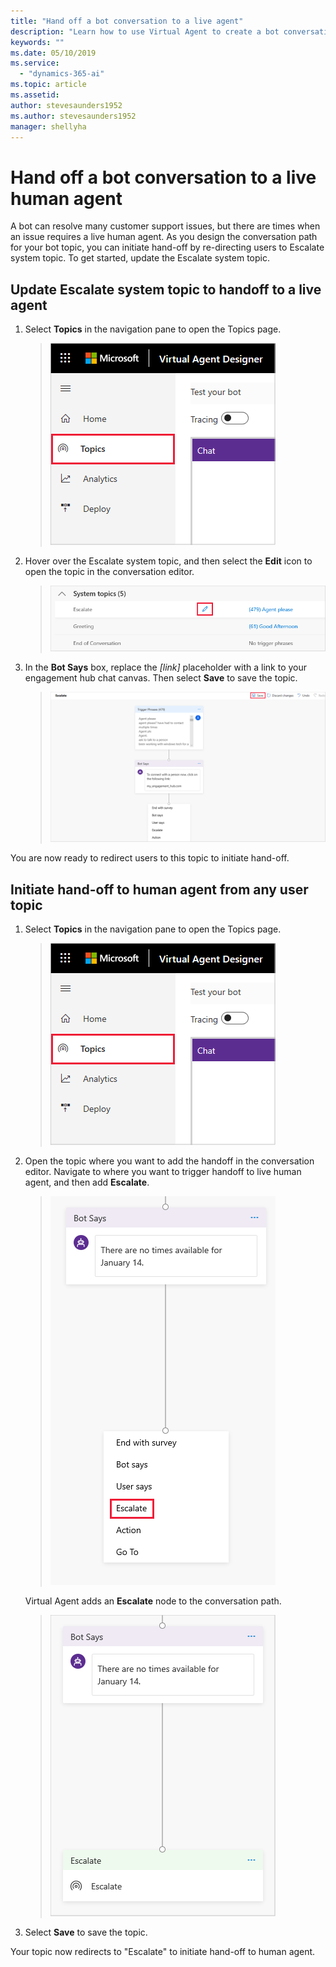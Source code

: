 ```yaml
---
title: "Hand off a bot conversation to a live agent"
description: "Learn how to use Virtual Agent to create a bot conversation that hands off to a live agent."
keywords: ""
ms.date: 05/10/2019
ms.service:
  - "dynamics-365-ai"
ms.topic: article
ms.assetid: 
author: stevesaunders1952
ms.author: stevesaunders1952
manager: shellyha
---
```


# Hand off a bot conversation to a live human agent

A bot can resolve many customer support issues, but there are times when an issue requires a live human agent. As you design the conversation path for your bot topic, you can initiate hand-off by re-directing users to Escalate system topic. To get started, update the Escalate system topic.

## Update Escalate system topic to handoff to a live agent

1. Select **Topics** in the navigation pane to open the Topics page.

   > ![Open Topics page](media/open-topics.png)

2. Hover over the Escalate system topic, and then select the **Edit** icon to open the topic in the conversation editor.

   > ![Edit Escalate topic](media/open-escalate.png)

3. In the **Bot Says** box, replace the *[link]* placeholder with a link to your engagement hub chat canvas. Then select **Save** to save the topic.

   > ![Save topic](media/replace-placeholder.png)

You are now ready to redirect users to this topic to initiate hand-off.

## Initiate hand-off to human agent from any user topic

1. Select **Topics** in the navigation pane to open the Topics page.

   > ![Open Topics page](media/open-topics.png)

2. Open the topic where you want to add the handoff in the conversation editor. Navigate to where you want to trigger handoff to live human agent, and then add **Escalate**.

   > ![Select Escalate](media/select-escalate.png)

    Virtual Agent adds an **Escalate** node to the conversation path.

   > ![Add Escalate node](media/add-escalate.png)

3. Select **Save** to save the topic. 

Your topic now redirects to "Escalate" to initiate hand-off to human agent. 
